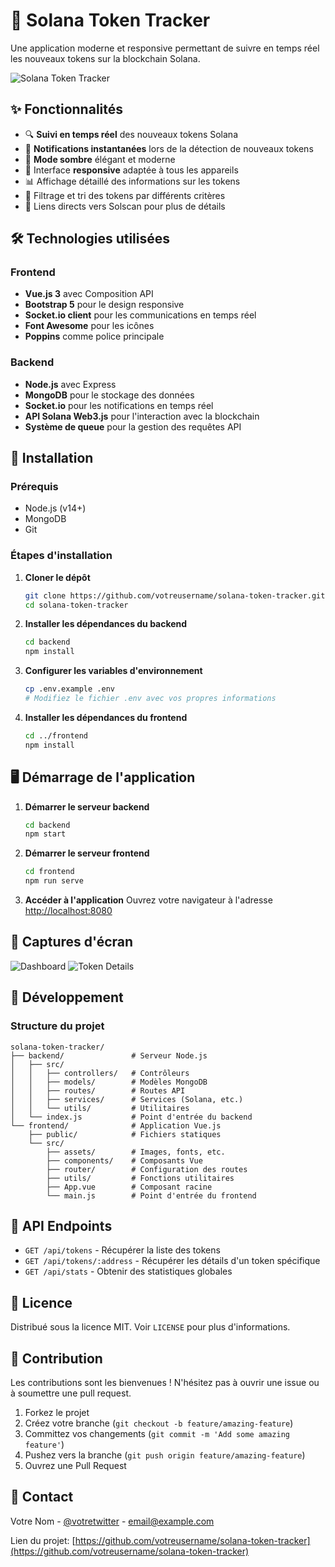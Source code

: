 # 🚀 Solana Token Tracker

Une application moderne et responsive permettant de suivre en temps réel les nouveaux tokens sur la blockchain Solana.

![Solana Token Tracker](https://solana.com/src/images/branding/solanaLogoMark.svg)

## ✨ Fonctionnalités

- 🔍 **Suivi en temps réel** des nouveaux tokens Solana
- 🔔 **Notifications instantanées** lors de la détection de nouveaux tokens
- 🌙 **Mode sombre** élégant et moderne
- 📱 Interface **responsive** adaptée à tous les appareils
- 📊 Affichage détaillé des informations sur les tokens
- 🔄 Filtrage et tri des tokens par différents critères
- 🔗 Liens directs vers Solscan pour plus de détails

## 🛠️ Technologies utilisées

### Frontend
- **Vue.js 3** avec Composition API
- **Bootstrap 5** pour le design responsive
- **Socket.io client** pour les communications en temps réel
- **Font Awesome** pour les icônes
- **Poppins** comme police principale

### Backend
- **Node.js** avec Express
- **MongoDB** pour le stockage des données
- **Socket.io** pour les notifications en temps réel
- **API Solana Web3.js** pour l'interaction avec la blockchain
- **Système de queue** pour la gestion des requêtes API

## 🚀 Installation

### Prérequis
- Node.js (v14+)
- MongoDB
- Git

### Étapes d'installation

1. **Cloner le dépôt**
   ```bash
   git clone https://github.com/votreusername/solana-token-tracker.git
   cd solana-token-tracker
   ```

2. **Installer les dépendances du backend**
   ```bash
   cd backend
   npm install
   ```

3. **Configurer les variables d'environnement**
   ```bash
   cp .env.example .env
   # Modifiez le fichier .env avec vos propres informations
   ```

4. **Installer les dépendances du frontend**
   ```bash
   cd ../frontend
   npm install
   ```

## 🖥️ Démarrage de l'application

1. **Démarrer le serveur backend**
   ```bash
   cd backend
   npm start
   ```

2. **Démarrer le serveur frontend**
   ```bash
   cd frontend
   npm run serve
   ```

3. **Accéder à l'application**
   Ouvrez votre navigateur à l'adresse [http://localhost:8080](http://localhost:8080)

## 📸 Captures d'écran

![Dashboard](path/to/dashboard-screenshot.png)
![Token Details](path/to/token-details-screenshot.png)

## 📝 Développement

### Structure du projet
```
solana-token-tracker/
├── backend/               # Serveur Node.js
│   ├── src/
│   │   ├── controllers/   # Contrôleurs
│   │   ├── models/        # Modèles MongoDB
│   │   ├── routes/        # Routes API
│   │   ├── services/      # Services (Solana, etc.)
│   │   └── utils/         # Utilitaires
│   └── index.js           # Point d'entrée du backend
└── frontend/              # Application Vue.js
    ├── public/            # Fichiers statiques
    └── src/
        ├── assets/        # Images, fonts, etc.
        ├── components/    # Composants Vue
        ├── router/        # Configuration des routes
        ├── utils/         # Fonctions utilitaires
        ├── App.vue        # Composant racine
        └── main.js        # Point d'entrée du frontend
```

## 🔄 API Endpoints

- `GET /api/tokens` - Récupérer la liste des tokens
- `GET /api/tokens/:address` - Récupérer les détails d'un token spécifique
- `GET /api/stats` - Obtenir des statistiques globales

## 📜 Licence

Distribué sous la licence MIT. Voir `LICENSE` pour plus d'informations.

## 🤝 Contribution

Les contributions sont les bienvenues ! N'hésitez pas à ouvrir une issue ou à soumettre une pull request.

1. Forkez le projet
2. Créez votre branche (`git checkout -b feature/amazing-feature`)
3. Committez vos changements (`git commit -m 'Add some amazing feature'`)
4. Pushez vers la branche (`git push origin feature/amazing-feature`)
5. Ouvrez une Pull Request

## 📧 Contact

Votre Nom - [@votretwitter](https://twitter.com/votretwitter) - email@example.com

Lien du projet: [https://github.com/votreusername/solana-token-tracker](https://github.com/votreusername/solana-token-tracker) 